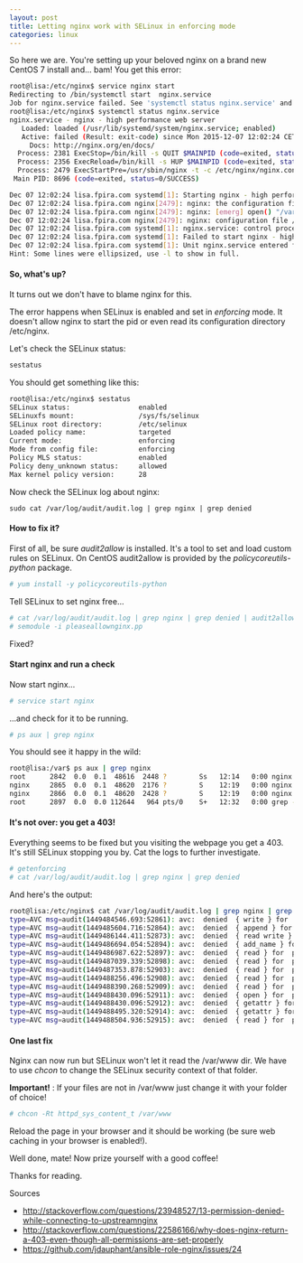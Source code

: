 ```yaml
---
layout: post
title: Letting nginx work with SELinux in enforcing mode
categories: linux
---
```


So here we are. You're setting up your beloved nginx on a brand new CentOS 7 install and... bam! You get this error:

```sh
root@lisa:/etc/nginx$ service nginx start
Redirecting to /bin/systemctl start  nginx.service
Job for nginx.service failed. See 'systemctl status nginx.service' and 'journalctl -xn' for details.
root@lisa:/etc/nginx$ systemctl status nginx.service
nginx.service - nginx - high performance web server
   Loaded: loaded (/usr/lib/systemd/system/nginx.service; enabled)
   Active: failed (Result: exit-code) since Mon 2015-12-07 12:02:24 CET; 13s ago
     Docs: http://nginx.org/en/docs/
  Process: 2381 ExecStop=/bin/kill -s QUIT $MAINPID (code=exited, status=0/SUCCESS)
  Process: 2356 ExecReload=/bin/kill -s HUP $MAINPID (code=exited, status=0/SUCCESS)
  Process: 2479 ExecStartPre=/usr/sbin/nginx -t -c /etc/nginx/nginx.conf (code=exited, status=1/FAILURE)
 Main PID: 8696 (code=exited, status=0/SUCCESS)

Dec 07 12:02:24 lisa.fpira.com systemd[1]: Starting nginx - high performance web server...
Dec 07 12:02:24 lisa.fpira.com nginx[2479]: nginx: the configuration file /etc/nginx/nginx.conf syntax is ok
Dec 07 12:02:24 lisa.fpira.com nginx[2479]: nginx: [emerg] open() "/var/run/nginx.pid" failed (13: Permission denied)
Dec 07 12:02:24 lisa.fpira.com nginx[2479]: nginx: configuration file /etc/nginx/nginx.conf test failed
Dec 07 12:02:24 lisa.fpira.com systemd[1]: nginx.service: control process exited, code=exited status=1
Dec 07 12:02:24 lisa.fpira.com systemd[1]: Failed to start nginx - high performance web server.
Dec 07 12:02:24 lisa.fpira.com systemd[1]: Unit nginx.service entered failed state.
Hint: Some lines were ellipsized, use -l to show in full.
```

#### So, what's up?

It turns out we don't have to blame nginx for this.

The error happens when SELinux is enabled and set in *enforcing* mode. It doesn't allow nginx to start the pid or even read its configuration directory /etc/nginx.

Let's check the SELinux status:

```sh
sestatus
```

You should get something like this:

```sh
root@lisa:/etc/nginx$ sestatus
SELinux status:                 enabled
SELinuxfs mount:                /sys/fs/selinux
SELinux root directory:         /etc/selinux
Loaded policy name:             targeted
Current mode:                   enforcing
Mode from config file:          enforcing
Policy MLS status:              enabled
Policy deny_unknown status:     allowed
Max kernel policy version:      28
```

Now check the SELinux log about nginx:

```
sudo cat /var/log/audit/audit.log | grep nginx | grep denied
```

#### How to fix it?

First of all, be sure *audit2allow* is installed. It's a tool to set and load custom rules on SELinux. On CentOS audit2allow is provided by the *policycoreutils-python* package.

```sh
# yum install -y policycoreutils-python
```

Tell SELinux to set nginx free...

```sh
# cat /var/log/audit/audit.log | grep nginx | grep denied | audit2allow -M pleaseallownginx
# semodule -i pleaseallownginx.pp
```

Fixed?

#### Start nginx and run a check

Now start nginx...

```sh
# service start nginx
```

...and check for it to be running.

```sh
# ps aux | grep nginx
```

You should see it happy in the wild:

```sh
root@lisa:/var$ ps aux | grep nginx
root      2842  0.0  0.1  48616  2448 ?        Ss   12:14   0:00 nginx: master process /usr/sbin/nginx -c /etc/nginxnginx.conf
nginx     2865  0.0  0.1  48620  2176 ?        S    12:19   0:00 nginx: worker process
nginx     2866  0.0  0.1  48620  2428 ?        S    12:19   0:00 nginx: worker process
root      2897  0.0  0.0 112644   964 pts/0    S+   12:32   0:00 grep --color=auto nginx
```

#### It's not over: you get a 403!

Everything seems to be fixed but you visiting the webpage you get a 403. It's still SELinux stopping you by. Cat the logs to further investigate.

```sh
# getenforcing
# cat /var/log/audit/audit.log | grep nginx | grep denied
```

And here's the output:

```sh
root@lisa:/etc/nginx$ cat /var/log/audit/audit.log | grep nginx | grep denied
type=AVC msg=audit(1449484546.693:52861): avc:  denied  { write } for  pid=8696 comm="nginx" name="nginx" dev="dm-1" ino=10261235 scontext=system_u:system_r:httpd_t:s0 tcontext=system_u:object_r:httpd_config_t:s0 tclass=dir
type=AVC msg=audit(1449485604.716:52864): avc:  denied  { append } for  pid=2403 comm="nginx" name="off" dev="dm-1" ino=10259977 scontext=system_u:system_r:httpd_t:s0 tcontext=unconfined_u:object_r:httpd_config_t:s0 tclass=file
type=AVC msg=audit(1449486144.411:52873): avc:  denied  { read write } for  pid=2479 comm="nginx" name="nginx.pid" dev="tmpfs" ino=381844 scontext=system_u:system_r:httpd_t:s0 tcontext=unconfined_u:object_r:var_run_t:s0 tclass=file
type=AVC msg=audit(1449486694.054:52894): avc:  denied  { add_name } for  pid=2819 comm="nginx" name="off" scontext=system_u:system_r:httpd_t:s0 tcontext=system_u:object_r:httpd_config_t:s0 tclass=dir
type=AVC msg=audit(1449486987.622:52897): avc:  denied  { read } for  pid=2843 comm="nginx" name="404.html" dev="dm-1" ino=8715718 scontext=system_u:system_r:httpd_t:s0 tcontext=unconfined_u:object_r:var_t:s0 tclass=file
type=AVC msg=audit(1449487039.339:52898): avc:  denied  { read } for  pid=2843 comm="nginx" name="index.html" dev="dm-1" ino=8715722 scontext=system_u:system_r:httpd_t:s0 tcontext=unconfined_u:object_r:var_t:s0 tclass=file
type=AVC msg=audit(1449487353.878:52903): avc:  denied  { read } for  pid=2866 comm="nginx" name="404.html" dev="dm-1" ino=8715718 scontext=system_u:system_r:httpd_t:s0 tcontext=unconfined_u:object_r:var_t:s0 tclass=file
type=AVC msg=audit(1449488256.496:52908): avc:  denied  { read } for  pid=2866 comm="nginx" name="index.html" dev="dm-1" ino=8715722 scontext=system_u:system_r:httpd_t:s0 tcontext=unconfined_u:object_r:var_t:s0 tclass=file
type=AVC msg=audit(1449488390.268:52909): avc:  denied  { read } for  pid=2866 comm="nginx" name="feed.xml" dev="dm-1" ino=8715720 scontext=system_u:system_r:httpd_t:s0 tcontext=unconfined_u:object_r:var_t:s0 tclass=file
type=AVC msg=audit(1449488430.096:52911): avc:  denied  { open } for  pid=2866 comm="nginx" path="/var/www/fpira.com/index.html" dev="dm-1" ino=8715722 scontext=system_u:system_r:httpd_t:s0 tcontext=unconfined_u:object_r:var_t:s0 tclass=file
type=AVC msg=audit(1449488430.096:52912): avc:  denied  { getattr } for  pid=2866 comm="nginx" path="/var/www/fpira.com/index.html" dev="dm-1" ino=8715722 scontext=system_u:system_r:httpd_t:s0 tcontext=unconfined_u:object_r:var_t:s0 tclass=file
type=AVC msg=audit(1449488495.320:52914): avc:  denied  { getattr } for  pid=2866 comm="nginx" path="/var/www/fpira.com/index.html" dev="dm-1" ino=8715722 scontext=system_u:system_r:httpd_t:s0 tcontext=unconfined_u:object_r:var_t:s0 tclass=file
type=AVC msg=audit(1449488504.936:52915): avc:  denied  { read } for  pid=2866 comm="nginx" name="404.html" dev="dm-1" ino=8715718 scontext=system_u:system_r:httpd_t:s0 tcontext=unconfined_u:object_r:var_t:s0 tclass=file
```

#### One last fix

Nginx can now run but SELinux won't let it read the /var/www dir. We have to use *chcon* to change the SELinux security context of that folder.

**Important!** : If your files are not in /var/www just change it with your folder of choice!

```sh
# chcon -Rt httpd_sys_content_t /var/www
```

Reload the page in your browser and it should be working (be sure web caching in your browser is enabled!). 

Well done, mate! Now prize yourself with a good coffee!

Thanks for reading.

Sources

- http://stackoverflow.com/questions/23948527/13-permission-denied-while-connecting-to-upstreamnginx
- http://stackoverflow.com/questions/22586166/why-does-nginx-return-a-403-even-though-all-permissions-are-set-properly
- https://github.com/jdauphant/ansible-role-nginx/issues/24
